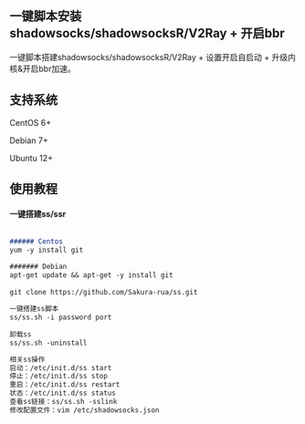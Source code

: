 一键脚本安装shadowsocks/shadowsocksR/V2Ray + 开启bbr
---

一键脚本搭建shadowsocks/shadowsocksR/V2Ray + 设置开启自启动 + 升级内核&开启bbr加速。


## 支持系统

CentOS 6+

Debian 7+

Ubuntu 12+

## 使用教程

#### 一键搭建ss/ssr

```markdown

###### Centos
yum -y install git

####### Debian
apt-get update && apt-get -y install git  
  
git clone https://github.com/Sakura-rua/ss.git  
  
一键搭建ss脚本  
ss/ss.sh -i password port  
  
卸载ss  
ss/ss.sh -uninstall

相关ss操作  
启动：/etc/init.d/ss start  
停止：/etc/init.d/ss stop  
重启：/etc/init.d/ss restart  
状态：/etc/init.d/ss status  
查看ss链接：ss/ss.sh -sslink  
修改配置文件：vim /etc/shadowsocks.json

```

